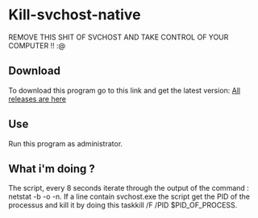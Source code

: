 # Kill-svchost-native

REMOVE THIS SHIT OF SVCHOST AND TAKE CONTROL OF YOUR COMPUTER !! :@

## Download

To download this program go to this link and get the latest version: [All releases are here](https://github.com/AlexisVisco/Kill-svchost-native/releases)

## Use

Run this program as administrator.

## What i'm doing ?

The script, every 8 seconds iterate through the output of the command : netstat -b -o -n. If a line contain svchost.exe the script get the PID of the processus and kill it by doing this taskkill /F /PID $PID_OF_PROCESS.

